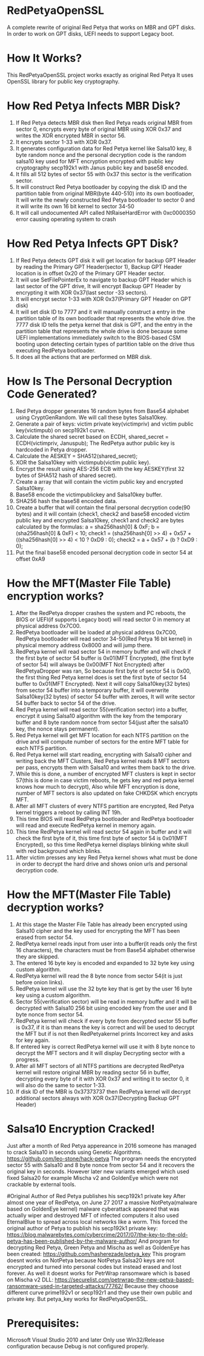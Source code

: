 # RedPetyaOpenSSL

A complete rewrite of original Red Petya that works on MBR and GPT disks.
In order to work on GPT disks, UEFI needs to support Legacy boot.

# How It Works?

This RedPetyaOpenSSL project works exactly as original Red Petya
It uses OpenSSL library for public key cryptography.

# How Red Petya Infects MBR Disk?

1. If Red Petya detects MBR disk then Red Petya reads original MBR from sector 0, encrypts every byte of original MBR using
XOR 0x37 and writes the XOR encrypted MBR in sector 56.
2. It encrypts sector 1-33 with XOR 0x37.
3. It generates configuration data for Red Petya kernel like Salsa10 key, 8 byte random nonce and the personal decryption code
is the random salsa10 key used for MFT encryption encrypted with public key cryptography secp192k1 with Janus public key
and base58 encoded.
4. It fills all 512 bytes of sector 55 with 0x37 this sector is the verification sector.
5. It will construct Red Petya bootloader by copying the disk ID and the partition table from original MBR(byte 440-510)
into its own bootloader, It will write the newly constructed Red Petya bootloader to sector 0 and it will write its own
16 bit kernel to sector 34-50
6. It will call undocumented API called NtRaiseHardError with 0xc0000350 error causing operating system to crash

# How Red Petya Infects GPT Disk?

1. If Red Petya detects GPT disk it will get location for backup GPT Header by reading the Primary GPT Header(sector 1),
Backup GPT Header location is in offset 0x20 of the Primary GPT Header sector.
2. It will use SetFilePointerEx to navigate to backup GPT Header which is last sector of the GPT drive,
It will encrypt Backup GPT Header by encrypting it with XOR 0x37(last sector -33 sectors).
3. It will encrypt sector 1-33 with XOR 0x37(Primary GPT Header on GPT disk)
4. It will set disk ID to 7777 and it will manually construct a entry in the partition table of its own bootloader that represents the whole drive.
the 7777 disk ID tells the petya kernel that disk is GPT, and the entry in the partition table that represents the whole drive
is done because some UEFI implementations immediately switch to the BIOS-based CSM booting upon detecting certain types of partition table on the drive
thus executing RedPetya bootloader.
5. It does all the actions that are performed on MBR disk.

# How Is The Personal Decryption Code Generated?

1. Red Petya dropper generates 16 random bytes from Base54 alphabet using CryptGenRandom.
We will call these bytes Salsa10key.
2. Generate a pair of keys: victim private key(victimpriv) and victim public key(victimpub) on secp192k1 curve.
3. Calculate the shared secret based on ECDH, shared_secret = ECDH(victimpriv, Januspub);
The RedPetya author public key is hardcoded in Petya dropper.
4. Calculate the AESKEY = SHA512(shared_secret);
5. XOR the Salsa10key with victimpub(victim public key).
6. Encrypt the result using AES-256 ECB with the key AESKEY(first 32 bytes of SHA512 hash of shared secret).
7. Create a array that will contain the victim public key and encrypted Salsa10key.
8. Base58 encode the victimpublickey and Salsa10key buffer.
9. SHA256 hash the base58 encoded data.
10. Create a buffer that will contain the final personal decryption code(90 bytes)
and it will contain (check1, check2 and base58 encoded victim public key and encrypted Salsa10key,
check1 and check2 are bytes calculated by the formulas:
a = sha256hash[0] & 0xF;
b = (sha256hash[0] & 0xF) < 10;
check1 = (sha256hash[0] >> 4) + 0x57 + ((sha256hash[0] >> 4) < 10 ? 0xD9 : 0);
check2 = a + 0x57 + (b ? 0xD9 : 0);
11. Put the final base58 encoded personal decryption code in sector 54 at offset 0xA9

# How the MFT(Master File Table) encryption works?
1. After the RedPetya dropper crashes the system and PC reboots, the BIOS or UEFI(if supports Legacy boot)
will read sector 0 in memory at physical address 0x7C00.
2. RedPetya bootloader will be loaded at physical address 0x7C00, RedPetya bootloader will read sector 34-50(Red Petya 16 bit kernel)
in physical memory address 0x8000 and will jump there.
3. RedPetya kernel will read sector 54 in memory buffer and will check if the first byte of sector 54 buffer is 0x01(MFT Encrypted),
(the first byte of sector 54) will always be 0x00(MFT Not Encrypted) after RedPetyaDropper was ran,
So because first byte of sector 54 is 0x00, the first thing Red Petya kernel does is set the first byte of sector 54 buffer to 0x01(MFT Encrypted).
Next it will copy Salsa10key(32 bytes) from sector 54 buffer into a temporary buffer, it will overwrite Salsa10key(32 bytes) of sector 54 buffer with zeroes,
It will write sector 54 buffer back to sector 54 of the drive.
4. Red Petya kernel will read sector 55(verification sector) into a buffer, encrypt it using Salsa10 algorithm with the key from the temporary buffer and
8 byte random nonce from sector 54(just after the salsa10 key, the nonce stays permanent).
5. Red Petya kernel will get MFT location for each NTFS partition on the drive and will compute number of sectors for the entire MFT table for each NTFS partition.
6. Red Petya kernel will start reading, encrypting with Salsa10 cipher and writing back the MFT Clusters, Red Petya kernel reads 8 MFT sectors per pass, encrypts them with Salsa10
and writes them back to the drive.
7. While this is done, a number of encrypted MFT clusters is kept in sector 57(this is done in case victim reboots, he gets key and red petya kernel knows how much to decrypt),
Also while MFT encryption is done, number of MFT sectors is also updated on fake CHKDSK which encrypts MFT.
8. After all MFT clusters of every NTFS partition are encrypted, Red Petya kernel triggers a reboot by calling INT 19h.
9. This time BIOS will read RedPetya bootloader and RedPetya bootloader will read and execute RedPetya kernel in memory again.
10. This time RedPetya kernel will read sector 54 again in buffer and it will check the first byte of it, this time first byte of sector 54 is 0x01(MFT Encrypted),
so this time RedPetya kernel displays blinking white skull with red background which blinks.
11. After victim presses any key Red Petya kernel shows what must be done in order to decrypt the hard drive and shows onion urls and personal decryption code.

# How the MFT(Master File Table) decryption works?
1. At this stage the Master File Table has already been encrypted using Salsa10 cipher and the key used for encrypting the MFT has been erased from sector 54.
2. RedPetya kernel reads input from user into a buffer(it reads only the first 16 characters),
the characters must be from Base54 alphabet otherwise they are skipped.
3. The entered 16 byte key is encoded and expanded to 32 byte key using custom algorithm.
4. RedPetya kernel will read the 8 byte nonce from sector 54(it is just before onion links).
5. RedPetya kernel will use the 32 byte key that is get by the user 16 byte key using a custom algorithm.
6. Sector 55(verification sector) will be read in memory buffer and it will be decrypted with Salsa10 256 bit using encoded key from the user and 8 byte nonce from sector 54.
7. RedPetya kernel will check if every byte from decrypted sector 55 buffer is 0x37, if it is than means the key is correct and will be used to decrypt the MFT but if is not
then RedPetyakernel prints Incorrect key and asks for key again.
8. If entered key is correct RedPetya kernel will use it with 8 byte nonce to decrypt the MFT sectors and it will display Decrypting sector with a progress.
9. After all MFT sectors of all NTFS partitions are decrypted RedPetya kernel will restore original MBR by reading sector 56 in buffer, decrypting every byte of it with XOR 0x37
and writing it to sector 0, it will also do the same to sector 1-33.
10. If disk ID of the MBR is 0x37373737 then RedPetya kernel will decrypt additional sectors always with XOR 0x37(Decrypting Backup GPT Header)

# Salsa10 Encryption Cracked!
Just after a month of Red Petya appereance in 2016 someone has managed to crack Salsa10 in seconds using Genetic Algorithms.
https://github.com/leo-stone/hack-petya
The program needs the encrypted sector 55 with Salsa10 and 8 byte nonce from sector 54 and it recovers the original key in seconds.
However later new variants emerged which used fixed Salsa20 for example Mischa v2 and GoldenEye which were not crackable by external tools.

#Original Author of Red Petya publishes his secp192k1 private key
After almost one year of RedPetya, on June 27 2017 a massive NotPetya(malware based on GoldenEye kernel) malware cyberattack appeared
that was actually wiper and destroyed MFT of infected computers it also used EternalBlue to spread across local networks like a worm.
This forced the original author of Petya to publish his secp192k1 private key:
https://blog.malwarebytes.com/cybercrime/2017/07/the-key-to-the-old-petya-has-been-published-by-the-malware-author/
And program for decrypting Red Petya, Green Petya and Mischa as well as GoldenEye has been created:
https://github.com/hasherezade/petya_key
This program doesnt works on NotPetya because NotPetya Salsa20 keys are not encrypted and turned into personal codes but instead erased and lost forever.
As well it doesnt works for PetrWrap ransomware which is based on Mischa v2 DLL:
https://securelist.com/petrwrap-the-new-petya-based-ransomware-used-in-targeted-attacks/77762/
Because they choose different curve prime192v1 or secp192r1 and they use their own public and private key.
But petya_key works for RedPetyaOpenSSL.

# Prerequisites:

Microsoft Visual Studio 2010 and later Only use Win32/Release configuration because Debug is not configured properly.

